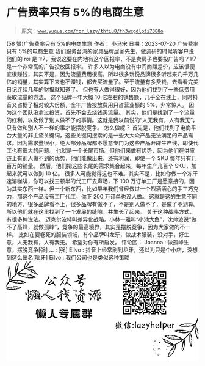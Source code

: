 # 广告费率只有 5%的电商生意

> 原文：[`www.yuque.com/for_lazy/thfiu8/fh3wcgdlpti7388o`](https://www.yuque.com/for_lazy/thfiu8/fh3wcgdlpti7388o)

<ne-h2 id="a2acd266" data-lake-id="a2acd266"><ne-heading-ext><ne-heading-anchor></ne-heading-anchor><ne-heading-fold></ne-heading-fold></ne-heading-ext><ne-heading-content><ne-text id="u668ffc54">(58 赞)广告费率只有 5%的电商生意</ne-text></ne-heading-content></ne-h2> <ne-p id="uba7aca7c" data-lake-id="uba7aca7c"><ne-text id="u3d969aa0">作者： 小马宋</ne-text></ne-p> <ne-p id="u5739d57f" data-lake-id="u5739d57f"><ne-text id="u953437fd">日期：2023-07-20</ne-text></ne-p> <ne-p id="u3c7c5878" data-lake-id="u3c7c5878"><ne-text id="u1dc23995">广告费率只有 5%的电商生意</ne-text> <ne-text id="ub53d6487">我们服务台湾的家具品牌居家先生，做调研的时候听客户说他们的 roi 是 1:7，我说这要在内地有这个回报率，不是卖房子也要投广告吗？1:7 是一个非常高的广告投放回报率。</ne-text> <ne-text id="ub7136f7a">许多人以为电商没有中间商赚差价，应该很便宜很赚钱，其实不是，因为流量费用很高，所以很多新锐品牌很多听起来几千万几亿的销量，其实算下来也不赚钱，都去买流量了。至于流量有多费钱，去看看完美日记连续几年的财报就知道了。</ne-text> <ne-text id="u8c04a11f">但也有人做得很好，因为他们找到了一些低费用获取流量的方法。</ne-text> <ne-text id="ud98e30aa">这个品牌一年大概 10 亿左右的销售额，几乎全在线上，同时抖音又占据了相对较大份额，全年广告投放费用只占营业额的 5%，非常惊人。</ne-text> <ne-text id="ue6c0bbcd">因为这个团队没拿过投资，首先不会去烧钱买流量。</ne-text> <ne-text id="u4c8ee36d">其实，他们是找到了一个流量的红利，以及做了别人做不了的事情。这就是我以前说的“人无我有，人有我无”，只有做和别人不一样的事才能摆脱竞争。</ne-text> <ne-text id="u16f70c92">怎么做呢？</ne-text> <ne-text id="u191fdbc0">首先是，他们找到了电商平台大量的非主流关键词，这些关键词搜索的是一些大大众产品无法满足的产品需求。因为需求量很小，绝大部分品牌都不愿意专门为这些产品开辟生产线，即使代工也有很大的问题。</ne-text> <ne-text id="ubf685c05">也就是一个长尾市场。但他们来做有优势，因为他们在供应链上有别人做不到的优势，他们能做出来，还有利润，即使一个 SKU 每年只有几百万的销量。</ne-text> <ne-text id="u15d4348f">然后，他们把这些长尾的需求集合起来，每年生产几百个 SKU，加起来就可以做到 10 亿。</ne-text> <ne-text id="ub0a9cb9b">很多人可能觉得这也不难。其实不是，比如你做一个冻干速溶咖啡，你可以找三顿半的代工厂去声场，下 100 万订单工厂是愿意接的，因为其实东西一样。但一个新东西，比如早年我们曾经做过一个烈酒酒心的手工巧克力，那这个产品没有工厂代工，你下 200 万订单也没人做。</ne-text> <ne-text id="u57b8626f">这就是这的生意不同的地方，很多品牌看不上，很多品牌有做不了，不是别人做不了，是做了不划算。所以他们就在这里找到了一个发展的缝隙，并生长了起来。</ne-text> <ne-text id="u3f63f359">关于这种战略方式，有很多种说法。</ne-text> <ne-text id="u3cf695b3">迈克尔波特叫差异化战略。小林一雅叫“小池大鱼”，沈帅波说“做不了高峰，就做孤峰”，竞争的最高境界，其实是摆脱竞争，因为大家做的不一样。</ne-text> <ne-text id="u702b35a2">比如在要卷死的服装领域，有个品牌叫龙牙，做战术服装，没对手，好生意，人无我有，人有我无。</ne-text> <ne-text id="u562f2e10">希望对你有所启发。</ne-text></ne-p> <ne-hole id="u6e428940" data-lake-id="u6e428940"><ne-card data-card-name="hr" data-card-type="block" id="x643j" data-event-boundary="card"><ne-p id="ue3882c5d" data-lake-id="ue3882c5d"><ne-text id="u1ac689bb">评论区：</ne-text></ne-p> <ne-p id="u1f96c778" data-lake-id="u1f96c778"><ne-text id="ua9d4886b">Joanna : 做孤峰生意，摆脱竞争[强]</ne-text> <ne-text id="u0508438c">… : [强]</ne-text> <ne-text id="u2e1cc592">Eilvo : 抖音上经常刷到龙牙，还以为只是个小店，没想到这么出名[呲牙]</ne-text> <ne-text id="u482b761f">Eilvo : 我们公司也是类似这种策略</ne-text></ne-p> <ne-p id="uf0256df3" data-lake-id="uf0256df3"><ne-card data-card-name="image" data-card-type="inline" id="YcssX" data-event-boundary="card">![](img/894d30a529e7c37bcd3392323c99941c.png)  <ne-hole id="u114c7935" data-lake-id="u114c7935"><ne-card data-card-name="hr" data-card-type="block" id="IYoVT" data-event-boundary="card"></ne-card></ne-hole></ne-card></ne-p></ne-card></ne-hole>